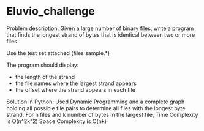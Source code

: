 # Eluvio_challenge

Problem description:
Given a large number of binary files, write a program that finds the
longest strand of bytes that is identical between two or more files

Use the test set attached (files sample.*)

The program should display:
- the length of the strand
- the file names where the largest strand appears
- the offset where the strand appears in each file

Solution in Python:
Used Dynamic Programming and a complete graph holding all possible file pairs to determine all files with the longest byte strand.
For n files and k number of bytes in the largest file,
Time Complexity is O(n^2k^2)
Space Complexity is O(nk)
